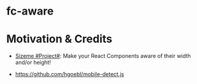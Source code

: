# fc-aware

# Motivation & Credits

- [Sizeme #Project#](https://github.com/ctrlplusb/react-sizeme): Make your React Components aware of their width and/or height!

- https://github.com/hgoebl/mobile-detect.js
